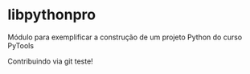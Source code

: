 # libpythonpro


Módulo para exemplificar a construção de um projeto Python do curso PyTools


Contribuindo via git teste!